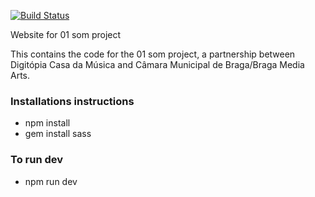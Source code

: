 [![Build Status](https://travis-ci.org/Digitopia/01som.svg?branch=master)](https://travis-ci.org/Digitopia/01som)

Website for 01 som project

This contains the code for the 01 som project, a partnership between Digitópia Casa da Música and Câmara Municipal de Braga/Braga Media Arts.

### Installations instructions

- npm install
- gem install sass

### To run dev

- npm run dev
